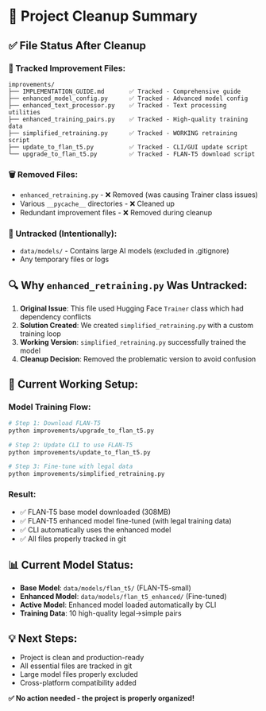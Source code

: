 # 🧹 Project Cleanup Summary

## ✅ **File Status After Cleanup**

### **📁 Tracked Improvement Files:**
```
improvements/
├── IMPLEMENTATION_GUIDE.md       ✅ Tracked - Comprehensive guide
├── enhanced_model_config.py      ✅ Tracked - Advanced model config
├── enhanced_text_processor.py    ✅ Tracked - Text processing utilities
├── enhanced_training_pairs.py    ✅ Tracked - High-quality training data
├── simplified_retraining.py      ✅ Tracked - WORKING retraining script
├── update_to_flan_t5.py          ✅ Tracked - CLI/GUI update script
└── upgrade_to_flan_t5.py         ✅ Tracked - FLAN-T5 download script
```

### **🗑️ Removed Files:**
- `enhanced_retraining.py` - ❌ Removed (was causing Trainer class issues)
- Various `__pycache__` directories - ❌ Cleaned up
- Redundant improvement files - ❌ Removed during cleanup

### **📂 Untracked (Intentionally):**
- `data/models/` - Contains large AI models (excluded in .gitignore)
- Any temporary files or logs

## 🔍 **Why `enhanced_retraining.py` Was Untracked:**

1. **Original Issue**: This file used Hugging Face `Trainer` class which had dependency conflicts
2. **Solution Created**: We created `simplified_retraining.py` with a custom training loop
3. **Working Version**: `simplified_retraining.py` successfully trained the model
4. **Cleanup Decision**: Removed the problematic version to avoid confusion

## 🚀 **Current Working Setup:**

### **Model Training Flow:**
```bash
# Step 1: Download FLAN-T5
python improvements/upgrade_to_flan_t5.py

# Step 2: Update CLI to use FLAN-T5  
python improvements/update_to_flan_t5.py

# Step 3: Fine-tune with legal data
python improvements/simplified_retraining.py
```

### **Result:**
- ✅ FLAN-T5 base model downloaded (308MB)
- ✅ FLAN-T5 enhanced model fine-tuned (with legal training data)
- ✅ CLI automatically uses the enhanced model
- ✅ All files properly tracked in git

## 📊 **Current Model Status:**
- **Base Model**: `data/models/flan_t5/` (FLAN-T5-small)
- **Enhanced Model**: `data/models/flan_t5_enhanced/` (Fine-tuned)
- **Active Model**: Enhanced model loaded automatically by CLI
- **Training Data**: 10 high-quality legal→simple pairs

## 💡 **Next Steps:**
- Project is clean and production-ready
- All essential files are tracked in git
- Large model files properly excluded
- Cross-platform compatibility added

**✅ No action needed - the project is properly organized!**
